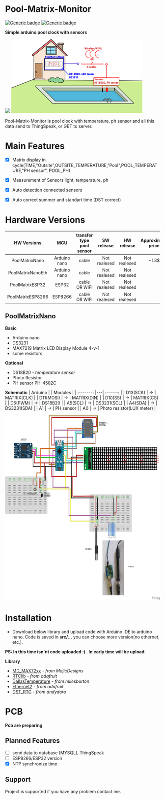 # Pool-Matrix-Monitor
[![Generic badge](https://img.shields.io/badge/Version-1.0-yellow.svg)](https://github.com/fandau1/Pool-Matrix-Monitor/README_CZ.md)
[![Generic badge](https://img.shields.io/badge/platform-arduino-lightgrey)](https://github.com/fandau1/Pool-Matrix-Monitor/README_CZ.md)

**Simple arduino pool clock with sensors**

<img src="image/matrix-cycle.gif" height="240" />  <img src="image/pool-block.png" height="240" />

Pool-Matrix-Monitor is pool clock with temperature, ph sensor and all this data send to ThingSpeak, or GET to server.

# Main Features
  * [x] Matrix display in cycle(TIME,"Outsite",OUTSITE_TEMPERATURE,"Pool",POOL_TEMPERATURE,"PH sensor", POOL_PH)
  * [x] Measurement of Sensors light, temperature, ph 
  * [x] Auto detection connected sensors
  * [x] Auto correct summer and standart time (DST correct)


# Hardware Versions
|  HW Versions  | MCU | transfer type pool sensor | SW release | HW release |  Approximate price  |
| :--------: |:---:| :-----------------------: | :--------: | :--------: | :-----------------: |
| PoolMatrixNano | Arduino nano | cable | Not realesed | Not realesed | ~13$ |
| PoolMatrixNanoEth | Arduino nano | cable | Not realesed | Not realesed |  |
| PoolMatrixESP32 | ESP32 | cable OR WIFI | Not realesed | Not realesed |  |
| PoolMatrixESP8266 | ESP8266 | cable OR WIFI | Not realesed | Not realesed | |

## PoolMatrixNano
**Basic**
  * Arduino nano
  * DS3231
  * MAX7219 Matrix LED Display Module 4-v-1
  * some resistors
  
**Optional**
  * DS18B20 *- temperature sensor*
  * Photo Resistor
  * PH sensor PH-4502C 
    
**Schematic**
|  Arduino  |   |  Modules  |
| :-------: |---|  :------: |
| D13(SCK) | -> |  MATRIX(CLK) |
| D11(MOSI) | -> |  MATRIX(DIN) |
| D10(SS) | -> | MATRIX(CS) |
| D5(PWM) | -> | DS18B20 |
| A5(SCL) | -> | DS3231(SCL) |
| A4(SDA) | -> | DS3231(SDA) |
| A1 | -> | PH sensor |
| A0 | -> | Photo resistor(LUX meter) |

<img src="image/pool-scheme.png" height="600" />

# Installation
 * Download below library and upload code with Arduino IDE to arduino nano. Code is saved in **src/...** you can choose more version(no ethernet, etc.).
 
 **PS: In this time isn'nt code uploaded :) . In early time will be upload.**
 
**Library**
  * [MD_MAX72xx](https://github.com/MajicDesigns/MD_MAX72XX) - *from MajicDesigns*
  * [RTClib](https://github.com/adafruit/RTClib) - *from adafruit*
  * [DallasTemperature](https://github.com/milesburton/Arduino-Temperature-Control-Library) - *from milesburton*
  * [Ethernet2](https://github.com/adafruit/Ethernet2) - *from adafruit*
  * [DST_RTC](https://github.com/andydoro/DST_RTC) - *from andydoro*  

# PCB
  **Pcb are preparing**

## Planned Features
  * [ ] send data to database (MYSQL), ThingSpeak
  * [ ] ESP8266/ESP32 version
  * [x] NTP synchronize time
  
## Support
Project is supported if you have any problem contact me.
